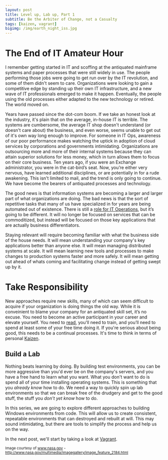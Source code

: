 ```yaml
---
layout: post
title: Level up, Lab up, Part 1
subtitle: Be the Arbiter of Change, not a Casualty
tags: [kaizen, vagrant]
bigimg: /img/earth_night_iss.jpg
---
```


# The End of IT Amateur Hour 
I remember getting started in IT and scoffing at the antiquated mainframe systems and paper processes that were still widely in use. The people performing those jobs were going to get run over by the IT revolution, and some of them didn't seem to care. Organizations were looking to gain a competitive edge by standing up their own IT infrastructure, and a new wave of IT professionals emerged to make it happen. Eventually, the people using the old processes either adapted to the new technology or retired. The world moved on. 

Years have passed since the dot-com boom. If we take an honest look at the industry, it's plain that on the average, in-house IT is terrible. The systems are cumbersome, the average IT shop doesn't understand (or doesn't care about) the business, and even worse, seems unable to get out of it's own way long enough to improve. For someone in IT Ops, awareness of our poor performance makes watching the uptick in adoption of cloud services by corporations and governments intimidating. Organizations are outsourcing more and more of their internal systems because they can attain superior solutions for less money, which in turn allows them to focus on their core business. Ten years ago, if you were an Exchange administrator, you were in the cat-bird’s seat. Now, you’re either very nervous, have learned additional disciplines, or are potentially in for a rude awakening. This isn't limited to mail, and the trend is only going to continue. We have become the bearers of antiquated processes and technology.

The good news is that information systems are becoming a larger and larger part of what organizations are doing. The bad news is that the sort of repetitive tasks that many of us have specialized in for years are being automated out of existence. There is still a [role for IT Operations]( https://blog.devopsguys.com/2015/06/30/what-does-the-future-of-it-operations-look-like-in-a-devops-world/), but it’s going to be different. It will no longer be focused on services that can be commoditized, but instead will be focused on those key applications that are actually business differentiators.

Staying relevant will require becoming familiar with what the business side of the house needs. It will mean understanding your company's key applications better than anyone else. It will mean managing distributed systems at scale. It will mean learning new tools and processes to make changes to production systems faster and more safely. It will mean getting out ahead of whats coming and facilitating change instead of getting swept up by it.

# Take Responsibility
New approaches require new skills, many of which can seem difficult to acquire if your organization is doing things the old way. While it is conveinient to blame your company for an antiquated skill set, it’s no excuse. You need to become an active participant in your career and elevate yourself. You need to [read](http://stevenmurawski.com/devops-reading-list/), you'll need to train, and you’ll need to spend at least some of your free time doing it. If you're serious about being good, this needs to be a continual processes. It's time to think in terms of personal [Kaizen](https://en.wikipedia.org/wiki/Kaizen).

## Build a Lab
Nothing beats learning by doing. By building test environments, you can be more aggressive than you'd ever be on the company's servers, and you have a free hand to learn what you want. What you don't want to do is spend all of your time installing operating systems. This is something that you *already know* how to do. We need a way to quickly spin up lab environments so that we can break free of the drudgery and get to the good stuff, the stuff you *don't yet know* how to do.

In this series, we are going to explore different approaches to building Windows environments from code. This will allow us to create consistent, repeatable environments that can destroyed and rebuilt at will. This may sound intimidating, but there are tools to simplify the process and help us on the way.

In the next post, we'll start by taking a look at [Vagrant](https://www.vagrantup.com/).

<sup>Image courtesy of www.nasa.gov - http://www.nasa.gov/multimedia/imagegallery/image_feature_2184.html</sup>
